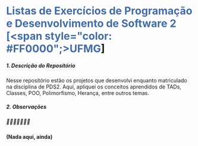 # <span style="color: #446ca2;">Listas de Exercícios de Programação e Desenvolvimento de Software 2 [<span style="color: #FF0000";>UFMG</span>]</span>



##### 1. Descrição do Repositório

Nesse repositório estão os projetos que desenvolvi enquanto matriculado na disciplina de PDS2. Aqui, apliquei os conceitos aprendidos de TADs, Classes, POO, Polimorfismo, Herança, entre outros temas. 

##### 2. Observações

##### :cricket::cricket::cricket::cricket::cricket::cricket::cricket:

**(Nada aqui, ainda)**
